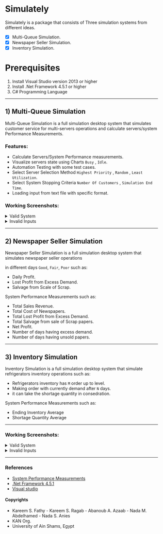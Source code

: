 # Simulately

Simulately is a package that consists of Three simulation systems from different ideas.
- [x] Multi-Queue Simulation.
- [x] Newspaper Seller Simulation.
- [x] Inventory Simulation. 

# Prerequisites

1. Install Visual Studio version 2013 or higher
2. Install .Net Framework 4.5.1 or higher
3. C# Programming Language

***

## 1) Multi-Queue Simulation

Multi-Queue Simulation is a full simulation desktop system that simulates customer service for multi-servers operations and calculate servers/system Performance Measurements.

### Features: 
- Calculate Servers/System Performance measurements.
- Visualize servers state using Charts `Busy` , `Idle`.
- Automation Testing with some test cases.
- Select Server Selection Method `Highest Priority` , `Random` , `Least Utilization`.
- Select System Stopping Criteria `Number Of Customers` , `Simulation End Time`.
- Loading input from text file with specific format.


### Working Screenshots:


<details>

  <summary> Valid System</summary>

<p>

### 1.Home Screen

![1](https://user-images.githubusercontent.com/52586356/140431913-8f2b3527-623a-463b-acbe-cf339c481b90.png)

</p>

<p>


### 2.Loading Input From Text File

![2](https://user-images.githubusercontent.com/52586356/140432020-e3b666d8-94cd-45cf-8126-842d9d3863e0.png)


![3](https://user-images.githubusercontent.com/52586356/140432064-f3789b40-5f40-4cc4-8bfe-f6ec892582be.png)


</p>


<p>

### 3.Manual Input

![4](https://user-images.githubusercontent.com/52586356/140432146-e5f3fb8b-adf0-4e42-91e4-a4fca150f0b5.png)


![5](https://user-images.githubusercontent.com/52586356/140432122-d68d23c0-fbfe-4824-ab1b-55da830d724e.png)


![6](https://user-images.githubusercontent.com/52586356/140432165-310c9e76-28f6-4e7c-b633-02f70d4e5e9e.png)


![7](https://user-images.githubusercontent.com/52586356/140432236-888000b0-8153-4dcf-a9e6-88bffc7b86d4.png)

</p>


<p>

### 4.Simulation System

![8](https://user-images.githubusercontent.com/52586356/140432253-86bc7e27-1436-4885-a7ab-92e82d1e2341.png)

</p>


<p>

### 5.System Performance Measurements

![9](https://user-images.githubusercontent.com/48348589/149645100-1e7a1d0d-63f5-4432-ae7a-b56c45304c2d.png)


</p>


<p>

### 3.Servers State Charts

![10](https://user-images.githubusercontent.com/52586356/140432401-55169e42-79d1-42cf-91ac-91d83a1fcef0.png)


![11](https://user-images.githubusercontent.com/52586356/140432409-2d18a993-87f4-41b1-9bc8-5f06a581d07c.png)


</p>


</details>


<details>

  <summary> Invalid Inputs</summary>

<p>

### 1.Invalid input file Formate 


- missing number of servers

![12](https://user-images.githubusercontent.com/52586356/140434041-dd97db46-015b-486f-883d-85c552d05b3d.png)

- choosing in-valid format

![13](https://user-images.githubusercontent.com/52586356/140434153-13759788-9de4-471c-b669-10d4e114d0cb.png)

- Valid format Warning Message

![14](https://user-images.githubusercontent.com/52586356/140434212-e73fd644-bdfb-4a83-aecc-8d1812b7bc78.png)


</p>



<p>

### 2.Invalid Manual input

- There must be at least 2 servers to simulate.

![15](https://user-images.githubusercontent.com/52586356/140434277-b98ce9c9-1407-4f0b-b22a-1649a0761ce4.png)

- There must be at least 2 customers OR 2 clock to simulate

![16](https://user-images.githubusercontent.com/52586356/140434711-6c2d79a5-8684-44b4-8e84-c90bfbac1fe5.png)

- sum of Probability must be equal 1 

![17](https://user-images.githubusercontent.com/52586356/140434814-4618fb94-7b21-471d-869e-20273838559a.png)

![18](https://user-images.githubusercontent.com/52586356/140434832-cebae250-5e7e-440c-8763-c56ab55633ff.png)


</p>


</details>

***

## 2) Newspaper Seller Simulation

Newspaper Seller Simulation is a full simulation desktop system that simulates newspaper seller operations

in different days `Good`, `Fair`, `Poor` such as:
- Daily Profit.
- Lost Profit from Excess Demand.
- Salvage from Scale of Scrap. 

System Performance Measurements such as:
- Total Sales Revenue.
- Total Cost of Newspapers.
- Total Lost Profit from Excess Demand.
- Total Salvage from sale of Scrap papers.
- Net Profit.
- Number of days having excess demand.
- Number of days having unsold papers.

*** 

## 3) Inventory Simulation

Inventory Simulation is a full simulation desktop system that simulate refrigerators inventory operations such as:
- Refrigerators inventory has `M` order up to level.
- Making order with currently demand after `N` days.
- it can take the shortage quantity in consedration.

System Performance Measurements such as:
- Ending Inventory Average 
- Shortage Quantity Average 

***

### Working Screenshots:

<details>

  <summary> Valid System</summary>

<p>

### 1.Home Screen

![1](https://user-images.githubusercontent.com/52586356/140431913-8f2b3527-623a-463b-acbe-cf339c481b90.png)

</p>

<p>


### 2.Loading Input From Text File

![2](https://user-images.githubusercontent.com/52586356/140432020-e3b666d8-94cd-45cf-8126-842d9d3863e0.png)


![3](https://user-images.githubusercontent.com/52586356/148279268-6f20a8f3-6158-494a-b265-df3e9a694f7b.png)

  

</p>


<p>

### 3.Manual Input

![4](https://user-images.githubusercontent.com/52586356/148279697-56f6d1bc-5bc7-4244-8f6a-0e6721dacb8f.png)


![5](https://user-images.githubusercontent.com/52586356/148279798-4ffff0d0-4ce6-4400-a95c-6fda8326be7b.png)

  
</p>

<p>

### 4.Simulation System

![6](https://user-images.githubusercontent.com/52586356/148280187-9b4a90a5-652a-45c3-a72a-948d94cefc0f.png)

</p>
  
<p>

### 5.System Performance Measurements

![7](https://user-images.githubusercontent.com/52586356/148280231-38fe28f9-4d2f-4d8b-b402-be3ee36f6a14.png)

</p>


</details>



<details>

  <summary> Invalid Inputs</summary>


<p>

### 1.Invalid Manual input

- Sum of Probability must be equal 1 

![1](https://user-images.githubusercontent.com/52586356/148281692-5108502a-5b69-4a80-81aa-95c4ff0a9a5a.png)

- Must Fill all fields

![1](https://user-images.githubusercontent.com/52586356/148281788-69e57405-7a59-4688-b3ca-f4b3d18d2798.png)

</p>

</details>

***

### References

- [System Performance Measurements](MultiQueueSimulation/MultiQueueSimulation/Assets/performance_mesures.png) 
- [.Net Framework 4.5.1](https://www.microsoft.com/ar-sa/download/details.aspx?id=40779)
- [Visual studio](https://visualstudio.microsoft.com/downloads/)

#### Copyrights
- Kareem S. Fathy - Kareem S. Ragab - Abanoub A. Azaab - Nada M. Abdelhamed - Nada S. Anies
- KAN Org.
- University of Ain Shams, Egypt
